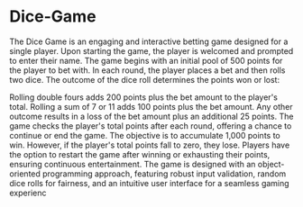 # Dice-Game
The Dice Game is an engaging and interactive betting game designed for a single player. Upon starting the game, the player is welcomed and prompted to enter their name. The game begins with an initial pool of 500 points for the player to bet with. In each round, the player places a bet and then rolls two dice. The outcome of the dice roll determines the points won or lost:

Rolling double fours adds 200 points plus the bet amount to the player's total.
Rolling a sum of 7 or 11 adds 100 points plus the bet amount.
Any other outcome results in a loss of the bet amount plus an additional 25 points.
The game checks the player's total points after each round, offering a chance to continue or end the game. The objective is to accumulate 1,000 points to win. However, if the player's total points fall to zero, they lose. Players have the option to restart the game after winning or exhausting their points, ensuring continuous entertainment. The game is designed with an object-oriented programming approach, featuring robust input validation, random dice rolls for fairness, and an intuitive user interface for a seamless gaming experienc

